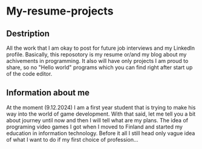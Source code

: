 # My-resume-projects

## Destription

All the work that I am okay to post for future job interviews and my LinkedIn profile.
Basically, this reposotory is my resume or/and my blog about my achivements in programming.
It also will have only projects I am proud to share, so no "Hello world" programs which you can find right after start up of the code editor.

## Information about me

At the moment (9.12.2024) I am a first year student that is trying to make his way into the world of game development.
With that said, let me tell you a bit about journey until now and then I will tell what are my plans.
The idea of programing video games I got when I moved to Finland and started my education in information technology. Before it all I still head only vague idea of what I want to do if my first choice of profession...
